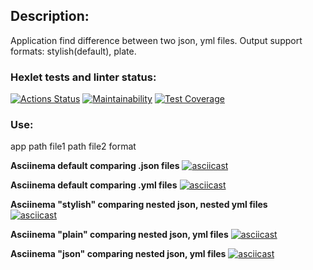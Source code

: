 ## Description:
Application find difference between two json, yml files.
Output support formats: stylish(default), plate.

### Hexlet tests and linter status:
[![Actions Status](https://github.com/packman1783/java-project-71/actions/workflows/hexlet-check.yml/badge.svg)](https://github.com/packman1783/java-project-71/actions)
[![Maintainability](https://api.codeclimate.com/v1/badges/a74e4cd2fc529f000cf5/maintainability)](https://codeclimate.com/github/packman1783/java-project-71/maintainability)
[![Test Coverage](https://api.codeclimate.com/v1/badges/a74e4cd2fc529f000cf5/test_coverage)](https://codeclimate.com/github/packman1783/java-project-71/test_coverage)

### Use:
app path file1 path file2 format

**Asciinema default comparing .json files**
[![asciicast](https://asciinema.org/a/614631.svg)](https://asciinema.org/a/614631)

**Asciinema default comparing .yml files**
[![asciicast](https://asciinema.org/a/616643.svg)](https://asciinema.org/a/616643)

**Asciinema "stylish" comparing nested json, nested yml files**  
[![asciicast](https://asciinema.org/a/616996.svg)](https://asciinema.org/a/616996)

**Asciinema "plain" comparing nested json, yml files**
[![asciicast](https://asciinema.org/a/617098.svg)](https://asciinema.org/a/617098)

**Asciinema "json" comparing nested json, yml files**
[![asciicast](https://asciinema.org/a/617242.svg)](https://asciinema.org/a/617242)
